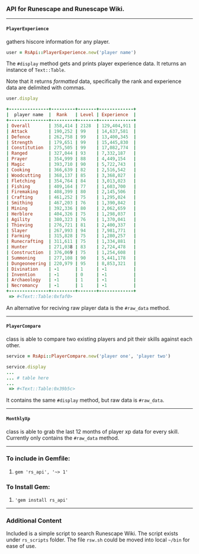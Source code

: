 
### API for Runescape and Runescape Wiki.

---

#### `PlayerExperience`
gathers hiscore information for any player.
```ruby
user = RsApi::PlayerExperience.new('player name')
```

The `#display` method gets and prints player experience data. It returns an instance of `Text::Table`.

Note that it returns _formatted_ data, specifically the rank and experience data are delimited with commas.
```ruby
user.display

+---------------+---------+-------+-------------+
|  player name  |  Rank   | Level | Experience  |
+---------------+---------+-------+-------------+
| Overall       | 358,414 | 2128  | 129,404,911 |
| Attack        | 190,252 | 99    | 14,637,581  |
| Defence       | 262,758 | 99    | 13,400,345  |
| Strength      | 179,651 | 99    | 15,445,830  |
| Constitution  | 275,505 | 99    | 17,082,774  |
| Ranged        | 327,044 | 93    | 7,332,187   |
| Prayer        | 354,999 | 88    | 4,449,154   |
| Magic         | 393,710 | 90    | 5,722,743   |
| Cooking       | 366,639 | 82    | 2,516,542   |
| Woodcutting   | 368,137 | 85    | 3,368,027   |
| Fletching     | 354,764 | 84    | 3,013,023   |
| Fishing       | 409,164 | 77    | 1,603,700   |
| Firemaking    | 408,399 | 80    | 2,145,506   |
| Crafting      | 461,252 | 75    | 1,295,024   |
| Smithing      | 467,203 | 76    | 1,390,842   |
| Mining        | 392,336 | 80    | 2,062,659   |
| Herblore      | 404,326 | 75    | 1,298,037   |
| Agility       | 380,323 | 76    | 1,370,041   |
| Thieving      | 276,721 | 81    | 2,400,337   |
| Slayer        | 267,993 | 94    | 7,981,771   |
| Farming       | 315,828 | 75    | 1,280,257   |
| Runecrafting  | 311,611 | 75    | 1,334,881   |
| Hunter        | 271,038 | 83    | 2,724,478   |
| Construction  | 376,069 | 75    | 1,254,608   |
| Summoning     | 277,108 | 90    | 5,441,178   |
| Dungeoneering | 220,979 | 95    | 8,853,321   |
| Divination    | -1      | 1     | -1          |
| Invention     | -1      | 0     | -1          |
| Archaeology   | -1      | 1     | -1          |
| Necromancy    | -1      | 1     | -1          |
+---------------+---------+-------+-------------+
 => #<Text::Table:0xfaf0>
```
An alternative for reciving raw player data is the `#raw_data` method.

---

#### `PlayerCompare`
class is able to compare two existing players and pit their skills against each other.
```ruby
service = RsApi::PlayerCompare.new('player one', 'player two')

service.display
...
... # table here
...
 => #<Text::Table:0x39b5c>
```

It contains the same `#display` method, but raw data is `#raw_data`.  

---

#### `MonthlyXp`
class is able to grab the last 12 months of player xp data for every skill.
Currently only contains the `#raw_data` method.

---

### To include in Gemfile:
1. `gem 'rs_api', '~> 1'`

### To Install Gem:
1. `'gem install rs_api'`

---

### Additional Content
Included is a simple script to search Runescape Wiki.
The script exists under `rs_scripts` folder. The file `rsw.sh` could be moved into local `~/bin` for ease of use.
